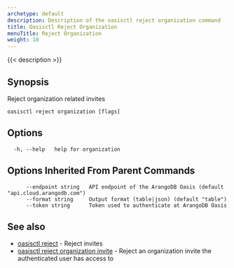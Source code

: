 ```yaml
---
archetype: default
description: Description of the oasisctl reject organization command
title: Oasisctl Reject Organization
menuTitle: Reject Organization
weight: 10
---
```

{{< description >}}
## Synopsis
Reject organization related invites

```
oasisctl reject organization [flags]
```

## Options
```
  -h, --help   help for organization
```

## Options Inherited From Parent Commands
```
      --endpoint string   API endpoint of the ArangoDB Oasis (default "api.cloud.arangodb.com")
      --format string     Output format (table|json) (default "table")
      --token string      Token used to authenticate at ArangoDB Oasis
```

## See also
* [oasisctl reject](_index.md)	 - Reject invites
* [oasisctl reject organization invite](reject-organization-invite.md)	 - Reject an organization invite the authenticated user has access to

